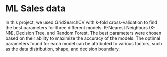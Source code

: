 # ML Sales data


In this project, we used GridSearchCV with k-fold cross-validation to find the best parameters for three different models: K-Nearest Neighbors (K-NN), Decision Tree, and Random Forest. The best parameters were chosen based on their ability to maximize the accuracy of the models. The optimal parameters found for each model can be attributed to various factors, such as the data distribution, shape, and decision boundary.
